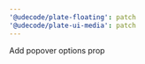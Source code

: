 ```yaml
---
'@udecode/plate-floating': patch
'@udecode/plate-ui-media': patch
---
```


Add popover options prop
